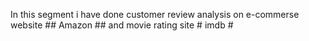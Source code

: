 In this segment i have done customer review analysis on e-commerse website ## Amazon ## and movie rating site # imdb #
